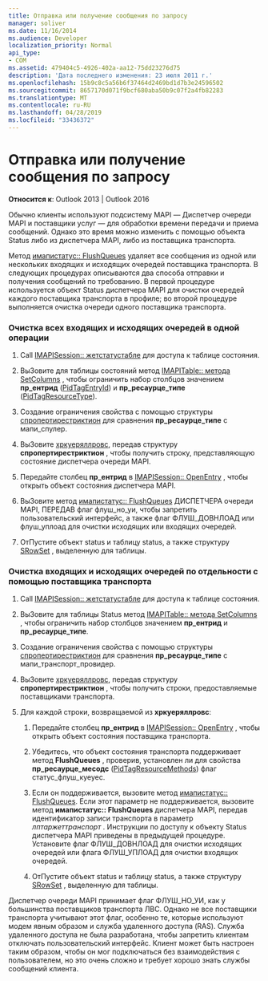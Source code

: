 ```yaml
---
title: Отправка или получение сообщения по запросу
manager: soliver
ms.date: 11/16/2014
ms.audience: Developer
localization_priority: Normal
api_type:
- COM
ms.assetid: 479404c5-4926-402a-aa12-75dd23276d75
description: 'Дата последнего изменения: 23 июля 2011 г.'
ms.openlocfilehash: 15b9c8c5a56b6f37464d2469bd1d7b3e24596502
ms.sourcegitcommit: 8657170d071f9bcf680aba50b9c07f2a4fb82283
ms.translationtype: MT
ms.contentlocale: ru-RU
ms.lasthandoff: 04/28/2019
ms.locfileid: "33436372"
---
```

# <a name="sending-or-receiving-a-message-on-demand"></a>Отправка или получение сообщения по запросу
  
**Относится к**: Outlook 2013 | Outlook 2016 
  
Обычно клиенты используют подсистему MAPI — Диспетчер очереди MAPI и поставщики услуг — для обработки времени передачи и приема сообщений. Однако это время можно изменить с помощью объекта Status либо из диспетчера MAPI, либо из поставщика транспорта.
  
Метод [имапистатус:: FlushQueues](imapistatus-flushqueues.md) удаляет все сообщения из одной или нескольких входящих и исходящих очередей поставщика транспорта. В следующих процедурах описываются два способа отправки и получения сообщений по требованию. В первой процедуре используется объект Status диспетчера MAPI для очистки очередей каждого поставщика транспорта в профиле; во второй процедуре выполняется очистка очереди одного поставщика транспорта. 
  
### <a name="to-flush-all-incoming-or-outgoing-queues-in-a-single-operation"></a>Очистка всех входящих и исходящих очередей в одной операции
  
1. Call [IMAPISession:: жетстатустабле](imapisession-getstatustable.md) для доступа к таблице состояния. 
    
2. ВыЗовите для таблицы состояний метод [IMAPITable:: метода SetColumns](imapitable-setcolumns.md) , чтобы ограничить набор столбцов значением **пр_ентрид** ([PidTagEntryId](pidtagentryid-canonical-property.md)) и **пр_ресаурце_типе** ([PidTagResourceType](pidtagresourcetype-canonical-property.md)).
    
3. Создание ограничения свойства с помощью структуры [спропертирестриктион](spropertyrestriction.md) для сравнения **пр_ресаурце_типе** с мапи_спулер. 
    
4. ВыЗовите [хркуеряллровс](hrqueryallrows.md), передав структуру **спропертирестриктион** , чтобы получить строку, представляющую состояние диспетчера очереди MAPI. 
    
5. Передайте столбец **пр_ентрид** в [IMAPISession:: OpenEntry](imapisession-openentry.md) , чтобы открыть объект состояния диспетчера MAPI. 
    
6. ВыЗовите метод [имапистатус:: FlushQueues](imapistatus-flushqueues.md) ДИСПЕТЧЕРА очереди MAPI, ПЕРЕДАВ флаг флуш_но_уи, чтобы запретить пользовательский интерфейс, а также флаг ФЛУШ_ДОВНЛОАД или флуш_уплоад для очистки исходящих или входящих очередей. 
    
7. ОтПустите объект status и таблицу status, а также структуру [SRowSet](srowset.md) , выделенную для таблицы. 
    
### <a name="to-flush-incoming-or-outgoing-queues-individually-by-transport-provider"></a>Очистка входящих и исходящих очередей по отдельности с помощью поставщика транспорта
  
1. Call [IMAPISession:: жетстатустабле](imapisession-getstatustable.md) для доступа к таблице состояния. 
    
2. ВыЗовите для таблицы Status метод [IMAPITable:: метода SetColumns](imapitable-setcolumns.md) , чтобы ограничить набор столбцов значением **пр_ентрид** и **пр_ресаурце_типе**.
    
3. Создание ограничения свойства с помощью структуры [спропертирестриктион](spropertyrestriction.md) для сравнения **пр_ресаурце_типе** с мапи_транспорт_провидер. 
    
4. ВыЗовите [хркуеряллровс](hrqueryallrows.md), передав структуру **спропертирестриктион** , чтобы получить строки, предоставляемые поставщиками транспорта. 
    
5. Для каждой строки, возвращаемой из **хркуеряллровс**:
    
    1. Передайте столбец **пр_ентрид** в [IMAPISession:: OpenEntry](imapisession-openentry.md) , чтобы открыть объект состояния поставщика транспорта. 
        
    2. Убедитесь, что объект состояния транспорта поддерживает метод **FlushQueues** , проверив, установлен ли для свойства **пр_ресаурце_месодс** ([PidTagResourceMethods](pidtagresourcemethods-canonical-property.md)) флаг статус_флуш_куеуес. 
        
    3. Если он поддерживается, вызовите метод [имапистатус:: FlushQueues](imapistatus-flushqueues.md). Если этот параметр не поддерживается, вызовите метод **имапистатус:: FlushQueues** диспетчера MAPI, передав идентификатор записи транспорта в параметр _лптаржеттранспорт_ . Инструкции по доступу к объекту Status диспетчера MAPI приведены в предыдущей процедуре. Установите флаг ФЛУШ_ДОВНЛОАД для очистки исходящих очередей или флага ФЛУШ_УПЛОАД для очистки входящих очередей. 
        
    4. ОтПустите объект status и таблицу status, а также структуру [SRowSet](srowset.md) , выделенную для таблицы. 
    
Диспетчер очереди MAPI принимает флаг ФЛУШ_НО_УИ, как у большинства поставщиков транспорта ЛВС. Однако не все поставщики транспорта учитывают этот флаг, особенно те, которые используют модем явным образом и служба удаленного доступа (RAS). Служба удаленного доступа не была разработана, чтобы запретить клиентам отключать пользовательский интерфейс. Клиент может быть настроен таким образом, чтобы он мог подключаться без взаимодействия с пользователем, но это очень сложно и требует хорошо знать службы сообщений клиента.
  

